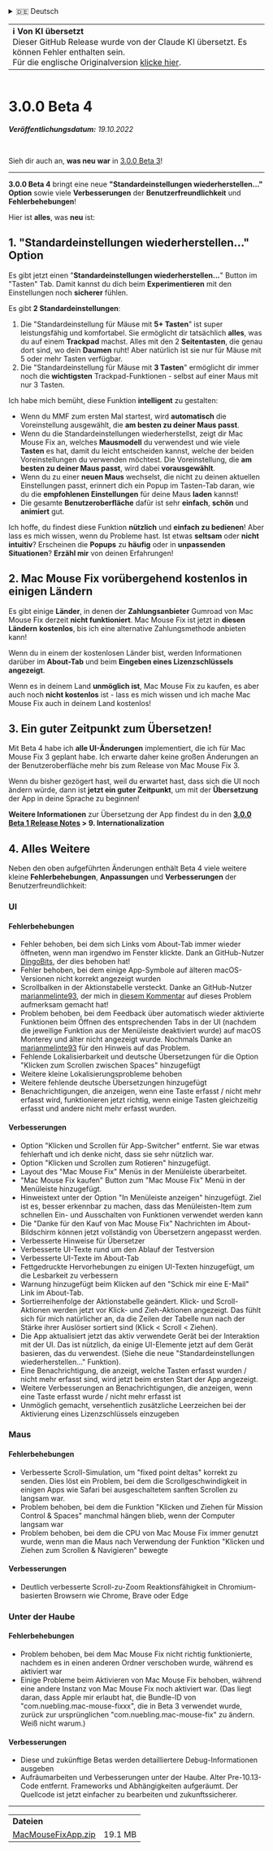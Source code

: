 <details>
<summary>🇩🇪 Deutsch</summary>

[🇬🇧 English (GitHub)](https://github.com/noah-nuebling/mac-mouse-fix/releases/tag/3.0.0-Beta-4)\
[🇦🇩 Català](https://redirect.macmousefix.com/?target=mmf-release&tag=3.0.0-Beta-4&locale=ca)\
**🇩🇪 Deutsch**\
[🇪🇸 Español](https://redirect.macmousefix.com/?target=mmf-release&tag=3.0.0-Beta-4&locale=es)\
[🇫🇷 Français](https://redirect.macmousefix.com/?target=mmf-release&tag=3.0.0-Beta-4&locale=fr)\
[🇮🇩 Indonesia](https://redirect.macmousefix.com/?target=mmf-release&tag=3.0.0-Beta-4&locale=id)\
[🇮🇹 Italiano](https://redirect.macmousefix.com/?target=mmf-release&tag=3.0.0-Beta-4&locale=it)\
[🇭🇺 Magyar](https://redirect.macmousefix.com/?target=mmf-release&tag=3.0.0-Beta-4&locale=hu)\
[🇳🇱 Nederlands](https://redirect.macmousefix.com/?target=mmf-release&tag=3.0.0-Beta-4&locale=nl)\
[🇵🇱 Polski](https://redirect.macmousefix.com/?target=mmf-release&tag=3.0.0-Beta-4&locale=pl)\
[🇧🇷 Português (Brasil)](https://redirect.macmousefix.com/?target=mmf-release&tag=3.0.0-Beta-4&locale=pt-BR)\
[🇵🇹 Português (Portugal)](https://redirect.macmousefix.com/?target=mmf-release&tag=3.0.0-Beta-4&locale=pt-PT)\
[🇷🇴 Română](https://redirect.macmousefix.com/?target=mmf-release&tag=3.0.0-Beta-4&locale=ro)\
[🇸🇪 Svenska](https://redirect.macmousefix.com/?target=mmf-release&tag=3.0.0-Beta-4&locale=sv)\
[🇻🇳 Tiếng Việt](https://redirect.macmousefix.com/?target=mmf-release&tag=3.0.0-Beta-4&locale=vi)\
[🇹🇷 Türkçe](https://redirect.macmousefix.com/?target=mmf-release&tag=3.0.0-Beta-4&locale=tr)\
[🇨🇿 Čeština](https://redirect.macmousefix.com/?target=mmf-release&tag=3.0.0-Beta-4&locale=cs)\
[🇬🇷 Ελληνικά](https://redirect.macmousefix.com/?target=mmf-release&tag=3.0.0-Beta-4&locale=el)\
[🇷🇺 Русский](https://redirect.macmousefix.com/?target=mmf-release&tag=3.0.0-Beta-4&locale=ru)\
[🇺🇦 Українська](https://redirect.macmousefix.com/?target=mmf-release&tag=3.0.0-Beta-4&locale=uk)\
[🇮🇱 עברית](https://redirect.macmousefix.com/?target=mmf-release&tag=3.0.0-Beta-4&locale=he)\
[🇸🇦 العربية](https://redirect.macmousefix.com/?target=mmf-release&tag=3.0.0-Beta-4&locale=ar)\
[🇮🇳 हिन्दी](https://redirect.macmousefix.com/?target=mmf-release&tag=3.0.0-Beta-4&locale=hi)\
[🇹🇭 ไทย](https://redirect.macmousefix.com/?target=mmf-release&tag=3.0.0-Beta-4&locale=th)\
[🇨🇳 中文 (简体)](https://redirect.macmousefix.com/?target=mmf-release&tag=3.0.0-Beta-4&locale=zh-Hans)\
[🇨🇳 中文 (繁體)](https://redirect.macmousefix.com/?target=mmf-release&tag=3.0.0-Beta-4&locale=zh-Hant)\
[🇭🇰 中文（香港)](https://redirect.macmousefix.com/?target=mmf-release&tag=3.0.0-Beta-4&locale=zh-HK)\
[🇯🇵 日本語](https://redirect.macmousefix.com/?target=mmf-release&tag=3.0.0-Beta-4&locale=ja)\
[🇰🇷 한국어](https://redirect.macmousefix.com/?target=mmf-release&tag=3.0.0-Beta-4&locale=ko)\
[Help translate Mac Mouse Fix to different languages!](https://github.com/noah-nuebling/mac-mouse-fix/discussions/731)
</details>
<table align=><td>
<b>ℹ️ Von KI übersetzt</b><br>
Dieser GitHub Release wurde von der Claude KI übersetzt. Es können Fehler enthalten sein.<br>
Für die englische Originalversion <a href="https://github.com/noah-nuebling/mac-mouse-fix/releases/tag/3.0.0-Beta-4">klicke hier</a>.
</td></table>

<table></table>

# 3.0.0 Beta 4
***Veröffentlichungsdatum:** 19.10.2022*

<br>

Sieh dir auch an, **was neu war** in [3.0.0 Beta 3](https://redirect.macmousefix.com/?target=mmf-release&tag=3.0.0-Beta-3&locale=de)!

---

**3.0.0 Beta 4** bringt eine neue **"Standardeinstellungen wiederherstellen..." Option** sowie viele **Verbesserungen** der **Benutzerfreundlichkeit** und **Fehlerbehebungen**!

Hier ist **alles**, was **neu** ist:

## 1. "Standardeinstellungen wiederherstellen..." Option

Es gibt jetzt einen "**Standardeinstellungen wiederherstellen...**" Button im "Tasten" Tab.
Damit kannst du dich beim **Experimentieren** mit den Einstellungen noch **sicherer** fühlen.

Es gibt **2 Standardeinstellungen**:

1. Die "Standardeinstellung für Mäuse mit **5+ Tasten**" ist super leistungsfähig und komfortabel. Sie ermöglicht dir tatsächlich **alles**, was du auf einem **Trackpad** machst. Alles mit den 2 **Seitentasten**, die genau dort sind, wo dein **Daumen** ruht! Aber natürlich ist sie nur für Mäuse mit 5 oder mehr Tasten verfügbar.
2. Die "Standardeinstellung für Mäuse mit **3 Tasten**" ermöglicht dir immer noch die **wichtigsten** Trackpad-Funktionen - selbst auf einer Maus mit nur 3 Tasten.

Ich habe mich bemüht, diese Funktion **intelligent** zu gestalten:

- Wenn du MMF zum ersten Mal startest, wird **automatisch** die Voreinstellung ausgewählt, die **am besten zu deiner Maus passt**.
- Wenn du die Standardeinstellungen wiederherstellst, zeigt dir Mac Mouse Fix an, welches **Mausmodell** du verwendest und wie viele **Tasten** es hat, damit du leicht entscheiden kannst, welche der beiden Voreinstellungen du verwenden möchtest. Die Voreinstellung, die **am besten zu deiner Maus passt**, wird dabei **vorausgewählt**.
- Wenn du zu einer **neuen Maus** wechselst, die nicht zu deinen aktuellen Einstellungen passt, erinnert dich ein Popup im Tasten-Tab daran, wie du die **empfohlenen Einstellungen** für deine Maus **laden** kannst!
- Die gesamte **Benutzeroberfläche** dafür ist sehr **einfach**, **schön** und **animiert** gut.

Ich hoffe, du findest diese Funktion **nützlich** und **einfach zu bedienen**! Aber lass es mich wissen, wenn du Probleme hast.
Ist etwas **seltsam** oder **nicht intuitiv**? Erscheinen die **Popups** zu **häufig** oder in **unpassenden Situationen**? **Erzähl mir** von deinen Erfahrungen!

## 2. Mac Mouse Fix vorübergehend kostenlos in einigen Ländern

Es gibt einige **Länder**, in denen der **Zahlungsanbieter** Gumroad von Mac Mouse Fix derzeit **nicht funktioniert**.
Mac Mouse Fix ist jetzt in **diesen Ländern** **kostenlos**, bis ich eine alternative Zahlungsmethode anbieten kann!

Wenn du in einem der kostenlosen Länder bist, werden Informationen darüber im **About-Tab** und beim **Eingeben eines Lizenzschlüssels** **angezeigt**.

Wenn es in deinem Land **unmöglich ist**, Mac Mouse Fix zu kaufen, es aber auch noch **nicht kostenlos** ist - lass es mich wissen und ich mache Mac Mouse Fix auch in deinem Land kostenlos!

## 3. Ein guter Zeitpunkt zum Übersetzen!

Mit Beta 4 habe ich **alle UI-Änderungen** implementiert, die ich für Mac Mouse Fix 3 geplant habe. Ich erwarte daher keine großen Änderungen an der Benutzeroberfläche mehr bis zum Release von Mac Mouse Fix 3.

Wenn du bisher gezögert hast, weil du erwartet hast, dass sich die UI noch ändern würde, dann ist **jetzt ein guter Zeitpunkt**, um mit der **Übersetzung** der App in deine Sprache zu beginnen!

**Weitere Informationen** zur Übersetzung der App findest du in den **[3.0.0 Beta 1 Release Notes](https://redirect.macmousefix.com/?target=mmf-release&tag=3.0.0-Beta-1.1&locale=de) > 9. Internationalization**

## 4. Alles Weitere

Neben den oben aufgeführten Änderungen enthält Beta 4 viele weitere kleine **Fehlerbehebungen**, **Anpassungen** und **Verbesserungen** der Benutzerfreundlichkeit:

### UI

#### Fehlerbehebungen

- Fehler behoben, bei dem sich Links vom About-Tab immer wieder öffneten, wenn man irgendwo im Fenster klickte. Dank an GitHub-Nutzer [DingoBits](https://github.com/DingoBits), der dies behoben hat!
- Fehler behoben, bei dem einige App-Symbole auf älteren macOS-Versionen nicht korrekt angezeigt wurden
- Scrollbalken in der Aktionstabelle versteckt. Danke an GitHub-Nutzer [marianmelinte93](https://github.com/marianmelinte93), der mich in [diesem Kommentar](https://github.com/noah-nuebling/mac-mouse-fix/discussions/366#discussioncomment-3728994) auf dieses Problem aufmerksam gemacht hat!
- Problem behoben, bei dem Feedback über automatisch wieder aktivierte Funktionen beim Öffnen des entsprechenden Tabs in der UI (nachdem die jeweilige Funktion aus der Menüleiste deaktiviert wurde) auf macOS Monterey und älter nicht angezeigt wurde. Nochmals Danke an [marianmelinte93](https://github.com/marianmelinte93) für den Hinweis auf das Problem.
- Fehlende Lokalisierbarkeit und deutsche Übersetzungen für die Option "Klicken zum Scrollen zwischen Spaces" hinzugefügt
- Weitere kleine Lokalisierungsprobleme behoben
- Weitere fehlende deutsche Übersetzungen hinzugefügt
- Benachrichtigungen, die anzeigen, wenn eine Taste erfasst / nicht mehr erfasst wird, funktionieren jetzt richtig, wenn einige Tasten gleichzeitig erfasst und andere nicht mehr erfasst wurden.

#### Verbesserungen

- Option "Klicken und Scrollen für App-Switcher" entfernt. Sie war etwas fehlerhaft und ich denke nicht, dass sie sehr nützlich war.
- Option "Klicken und Scrollen zum Rotieren" hinzugefügt.
- Layout des "Mac Mouse Fix" Menüs in der Menüleiste überarbeitet.
- "Mac Mouse Fix kaufen" Button zum "Mac Mouse Fix" Menü in der Menüleiste hinzugefügt.
- Hinweistext unter der Option "In Menüleiste anzeigen" hinzugefügt. Ziel ist es, besser erkennbar zu machen, dass das Menüleisten-Item zum schnellen Ein- und Ausschalten von Funktionen verwendet werden kann
- Die "Danke für den Kauf von Mac Mouse Fix" Nachrichten im About-Bildschirm können jetzt vollständig von Übersetzern angepasst werden.
- Verbesserte Hinweise für Übersetzer
- Verbesserte UI-Texte rund um den Ablauf der Testversion
- Verbesserte UI-Texte im About-Tab
- Fettgedruckte Hervorhebungen zu einigen UI-Texten hinzugefügt, um die Lesbarkeit zu verbessern
- Warnung hinzugefügt beim Klicken auf den "Schick mir eine E-Mail" Link im About-Tab.
- Sortierreihenfolge der Aktionstabelle geändert. Klick- und Scroll-Aktionen werden jetzt vor Klick- und Zieh-Aktionen angezeigt. Das fühlt sich für mich natürlicher an, da die Zeilen der Tabelle nun nach der Stärke ihrer Auslöser sortiert sind (Klick < Scroll < Ziehen).
- Die App aktualisiert jetzt das aktiv verwendete Gerät bei der Interaktion mit der UI. Das ist nützlich, da einige UI-Elemente jetzt auf dem Gerät basieren, das du verwendest. (Siehe die neue "Standardeinstellungen wiederherstellen..." Funktion).
- Eine Benachrichtigung, die anzeigt, welche Tasten erfasst wurden / nicht mehr erfasst sind, wird jetzt beim ersten Start der App angezeigt.
- Weitere Verbesserungen an Benachrichtigungen, die anzeigen, wenn eine Taste erfasst wurde / nicht mehr erfasst ist
- Unmöglich gemacht, versehentlich zusätzliche Leerzeichen bei der Aktivierung eines Lizenzschlüssels einzugeben

### Maus

#### Fehlerbehebungen

- Verbesserte Scroll-Simulation, um "fixed point deltas" korrekt zu senden. Dies löst ein Problem, bei dem die Scrollgeschwindigkeit in einigen Apps wie Safari bei ausgeschaltetem sanften Scrollen zu langsam war.
- Problem behoben, bei dem die Funktion "Klicken und Ziehen für Mission Control & Spaces" manchmal hängen blieb, wenn der Computer langsam war
- Problem behoben, bei dem die CPU von Mac Mouse Fix immer genutzt wurde, wenn man die Maus nach Verwendung der Funktion "Klicken und Ziehen zum Scrollen & Navigieren" bewegte

#### Verbesserungen

- Deutlich verbesserte Scroll-zu-Zoom Reaktionsfähigkeit in Chromium-basierten Browsern wie Chrome, Brave oder Edge

### Unter der Haube

#### Fehlerbehebungen

- Problem behoben, bei dem Mac Mouse Fix nicht richtig funktionierte, nachdem es in einen anderen Ordner verschoben wurde, während es aktiviert war
- Einige Probleme beim Aktivieren von Mac Mouse Fix behoben, während eine andere Instanz von Mac Mouse Fix noch aktiviert war. (Das liegt daran, dass Apple mir erlaubt hat, die Bundle-ID von "com.nuebling.mac-mouse-fixxx", die in Beta 3 verwendet wurde, zurück zur ursprünglichen "com.nuebling.mac-mouse-fix" zu ändern. Weiß nicht warum.)

#### Verbesserungen

- Diese und zukünftige Betas werden detailliertere Debug-Informationen ausgeben
- Aufräumarbeiten und Verbesserungen unter der Haube. Alter Pre-10.13-Code entfernt. Frameworks und Abhängigkeiten aufgeräumt. Der Quellcode ist jetzt einfacher zu bearbeiten und zukunftssicherer.

---

<table align="start">
<tr>
    <td colspan=2>
        <b>Dateien</b>
    </td>
</tr>
<tr>
    <td><a href="https://github.com/noah-nuebling/mac-mouse-fix/releases/download/3.0.0-Beta-4/MacMouseFixApp.zip">MacMouseFixApp.zip</a></td>
    <td>19.1 MB</td>
</tr>
</table>